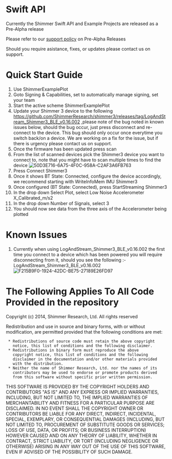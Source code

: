 # Swift API

Currently the Shimmer Swift API and Example Projects are released as a Pre-Alpha release

Please refer to our [support policy](https://shimmersensing.com/support/wireless-sensor-networks-documentation/) on Pre-Alpha Releases

Should you require asistance, fixes, or updates please contact us on support.

# Quick Start Guide
1) Use ShimmerExamplePlot
2) Goto Signing & Capabilities, set to automatically manage signing, set your team
3) Start the active scheme ShimmerExamplePlot
4) Update your Shimmer 3 device to the following https://github.com/ShimmerResearch/shimmer3/releases/tag/LogAndStream_Shimmer3_BLE_v0.16.002 ,please note of the bug noted in known issues below, should the bug occur, just press disconnect and re-connect to the device. This bug should only occur once everytime you switch back/on a device. We are working on a fix for the issue, but if there is urgency please contact us on support.
5) Once the firmware has been updated press scan
6) From the list of scanned devices pick the Shimmer3 device you want to connect to, note that you might have to scan multiple times to find the device
   ![50D3E716-6A75-4F0C-958A-C2AF3A6FB763](https://github.com/ShimmerEngineering/SwiftAPI/assets/2862032/4a8839c0-bfae-432f-a1ac-e73a5953a6ee)
7) Press Connect Shimmer3
8) Once it shows BT State: Connected, configure the device accordingly, we recommend starting with WriteInfoMem IMU Shimmer3
9) Once configured (BT State: Connected), press StartStreaming Shimmer3
10) In the drop down Select Plot, select Low Noise Accelerometer X_Calibrated_m/s2
11) In the drop down Number of Signals, select 3
12) You should now see data from the three axis of the Accelerometer being plotted
   
# Known Issues
1) Currently when using LogAndStream_Shimmer3_BLE_v0.16.002 the first time you connect to a device which has been powered you will require disconnecting from it, should you see the following :- 
LogAndStream_Shimmer3_BLE_v0.16.002 
![F215B9F0-1924-42DC-BE75-27189E26FD97](https://github.com/ShimmerEngineering/SwiftAPI/assets/2862032/66656b2d-85c7-440f-953e-66c6dfcbfa06)

# The Following Applies To All Code Provided in the repository
Copyright (c) 2014, Shimmer Research, Ltd.
 All rights reserved

 Redistribution and use in source and binary forms, with or without
 modification, are permitted provided that the following conditions are
 met:

     * Redistributions of source code must retain the above copyright
       notice, this list of conditions and the following disclaimer.
     * Redistributions in binary form must reproduce the above
       copyright notice, this list of conditions and the following
       disclaimer in the documentation and/or other materials provided
       with the distribution.
     * Neither the name of Shimmer Research, Ltd. nor the names of its
       contributors may be used to endorse or promote products derived
       from this software without specific prior written permission.

 THIS SOFTWARE IS PROVIDED BY THE COPYRIGHT HOLDERS AND CONTRIBUTORS
 "AS IS" AND ANY EXPRESS OR IMPLIED WARRANTIES, INCLUDING, BUT NOT
 LIMITED TO, THE IMPLIED WARRANTIES OF MERCHANTABILITY AND FITNESS FOR
 A PARTICULAR PURPOSE ARE DISCLAIMED. IN NO EVENT SHALL THE COPYRIGHT
 OWNER OR CONTRIBUTORS BE LIABLE FOR ANY DIRECT, INDIRECT, INCIDENTAL,
 SPECIAL, EXEMPLARY, OR CONSEQUENTIAL DAMAGES (INCLUDING, BUT NOT
 LIMITED TO, PROCUREMENT OF SUBSTITUTE GOODS OR SERVICES; LOSS OF USE,
 DATA, OR PROFITS; OR BUSINESS INTERRUPTION) HOWEVER CAUSED AND ON ANY
 THEORY OF LIABILITY, WHETHER IN CONTRACT, STRICT LIABILITY, OR TORT
 (INCLUDING NEGLIGENCE OR OTHERWISE) ARISING IN ANY WAY OUT OF THE USE
 OF THIS SOFTWARE, EVEN IF ADVISED OF THE POSSIBILITY OF SUCH DAMAGE.
